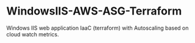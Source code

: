 # WindowsIIS-AWS-ASG-Terraform

Windows IIS web application IaaC (terraform) with Autoscaling based on cloud watch metrics.